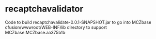# recaptchavalidator
Code to build recaptchavalidate-0.0.1-SNAPSHOT.jar to go into MCZbase cfusion/wwwroot/WEB-INF/lib directory to support MCZbase.MCZbase.aa375b1b
